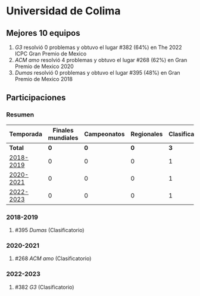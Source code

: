 # Universidad de Colima

## Mejores 10 equipos

1. _G3_ resolvió 0 problemas y obtuvo el lugar #382 (64%) en The 2022 ICPC Gran Premio de Mexico
1. _ACM amo_ resolvió 4 problemas y obtuvo el lugar #268 (62%) en Gran Premio de Mexico 2020
1. _Dumas_ resolvió 0 problemas y obtuvo el lugar #395 (48%) en Gran Premio de Mexico 2018

## Participaciones

### Resumen

| Temporada | Finales mundiales | Campeonatos | Regionales | Clasificatorios | Equipos |
| --- | --- | --- | --- | --- | --- |
| **Total** | **0** | **0** | **0** | **3** | **3** |
| [2018-2019](#2018-2019) | 0 | 0 | 0 | 1 | 1 |
| [2020-2021](#2020-2021) | 0 | 0 | 0 | 1 | 1 |
| [2022-2023](#2022-2023) | 0 | 0 | 0 | 1 | 1 |

### 2018-2019

1. #395 _Dumas_ (Clasificatorio)

### 2020-2021

1. #268 _ACM amo_ (Clasificatorio)

### 2022-2023

1. #382 _G3_ (Clasificatorio)



